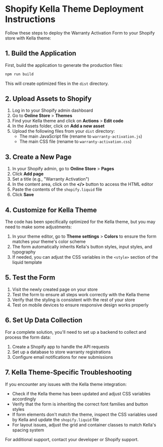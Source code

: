 # Shopify Kella Theme Deployment Instructions

Follow these steps to deploy the Warranty Activation Form to your Shopify store with Kella theme:

## 1. Build the Application

First, build the application to generate the production files:

```bash
npm run build
```

This will create optimized files in the `dist` directory.

## 2. Upload Assets to Shopify

1. Log in to your Shopify admin dashboard
2. Go to **Online Store** > **Themes**
3. Find your Kella theme and click on **Actions** > **Edit code**
4. In the Assets folder, click on **Add a new asset**
5. Upload the following files from your `dist` directory:
   - The main JavaScript file (rename to `warranty-activation.js`)
   - The main CSS file (rename to `warranty-activation.css`)

## 3. Create a New Page

1. In your Shopify admin, go to **Online Store** > **Pages**
2. Click **Add page**
3. Set a title (e.g., "Warranty Activation")
4. In the content area, click on the **</>** button to access the HTML editor
5. Paste the contents of the `shopify.liquid` file
6. Click **Save**

## 4. Customize for Kella Theme

The code has been specifically optimized for the Kella theme, but you may need to make some adjustments:

1. In your theme editor, go to **Theme settings** > **Colors** to ensure the form matches your theme's color scheme
2. The form automatically inherits Kella's button styles, input styles, and typography
3. If needed, you can adjust the CSS variables in the `<style>` section of the liquid template

## 5. Test the Form

1. Visit the newly created page on your store
2. Test the form to ensure all steps work correctly with the Kella theme
3. Verify that the styling is consistent with the rest of your store
4. Test on mobile devices to ensure responsive design works properly

## 6. Set Up Data Collection

For a complete solution, you'll need to set up a backend to collect and process the form data:

1. Create a Shopify app to handle the API requests
2. Set up a database to store warranty registrations
3. Configure email notifications for new submissions

## 7. Kella Theme-Specific Troubleshooting

If you encounter any issues with the Kella theme integration:

- Check if the Kella theme has been updated and adjust CSS variables accordingly
- Verify that the form is inheriting the correct font families and button styles
- If form elements don't match the theme, inspect the CSS variables used by Kella and update the `shopify.liquid` file
- For layout issues, adjust the grid and container classes to match Kella's spacing system

For additional support, contact your developer or Shopify support.